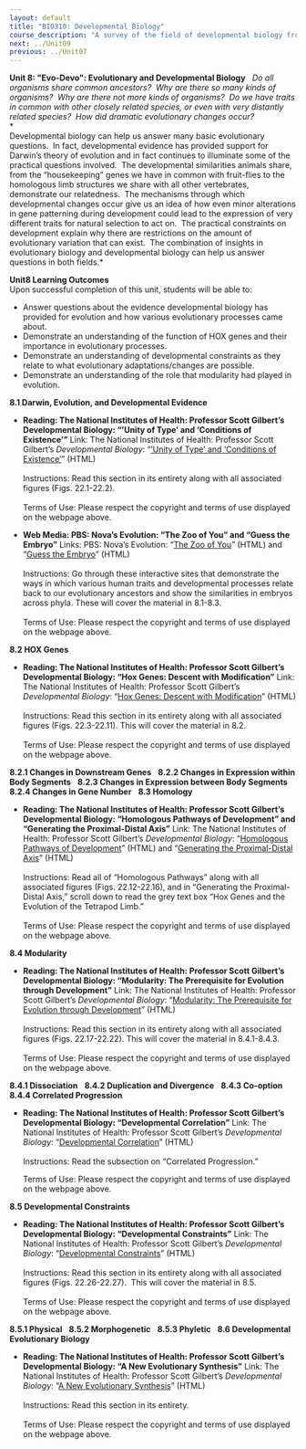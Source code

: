 ```yaml
---
layout: default
title: "BIO310: Developmental Biology"
course_description: "A survey of the field of developmental biology from its origins to the present day, from seminal historical experiments to modern techniques and the mechanisms of development. Follows a variety of organisms from their start at fertilization through the stages of their development and on to entire organismal and post-embryonic development, as well as the molecular and genetic regulations involved in these processes."
next: ../Unit09
previous: ../Unit07
---
```

**Unit 8: "Evo-Devo": Evolutionary and Developmental Biology** <span
id="8"></span> 
*Do all organisms share common ancestors?  Why are there so many kinds
of organisms?  Why are there not more kinds of organisms?  Do we have
traits in common with other closely related species, or even with very
distantly related species?  How did dramatic evolutionary changes
occur?*  
 *            
 Developmental biology can help us answer many basic evolutionary
questions.  In fact, developmental evidence has provided support for
Darwin’s theory of evolution and in fact continues to illuminate some of
the practical questions involved.  The developmental similarities
animals share, from the “housekeeping” genes we have in common with
fruit-flies to the homologous limb structures we share with all other
vertebrates, demonstrate our relatedness.  The mechanisms through which
developmental changes occur give us an idea of how even minor
alterations in gene patterning during development could lead to the
expression of very different traits for natural selection to act on. 
The practical constraints on development explain why there are
restrictions on the amount of evolutionary variation that can exist. 
The combination of insights in evolutionary biology and developmental
biology can help us answer questions in both fields.*

**Unit8 Learning Outcomes**  
Upon successful completion of this unit, students will be able to:

-   Answer questions about the evidence developmental biology has
    provided for evolution and how various evolutionary processes came
    about.
-   Demonstrate an understanding of the function of HOX genes and their
    importance in evolutionary processes.
-   Demonstrate an understanding of developmental constraints as they
    relate to what evolutionary adaptations/changes are possible.
-   Demonstrate an understanding of the role that modularity had played
    in evolution.

**8.1 Darwin, Evolution, and Developmental Evidence** <span
id="8.1"></span> 
-   **Reading: The National Institutes of Health: Professor Scott
    Gilbert’s Developmental Biology: “’Unity of Type’ and ‘Conditions of
    Existence’”**
    Link: The National Institutes of Health: Professor Scott Gilbert’s
    *Developmental Biology*: “[’Unity of Type’ and ‘Conditions of
    Existence’](http://www.ncbi.nlm.nih.gov/bookshelf/br.fcgi?book=dbio&part=A5402)”
    (HTML)  
        
     Instructions: Read this section in its entirety along with all
    associated figures (Figs. 22.1-22.2).  
        
     Terms of Use: Please respect the copyright and terms of use
    displayed on the webpage above.

-   **Web Media: PBS: Nova’s Evolution: “The Zoo of You” and “Guess the
    Embryo”**
    Links: PBS: Nova’s Evolution: “[The Zoo of
    You](http://www.pbs.org/wgbh/nova/evolution/zoo-you.html)” (HTML)
    and “[Guess the
    Embryo](http://www.pbs.org/wgbh/nova/evolution/guess-embryo.html)”
    (HTML)  
        
     Instructions: Go through these interactive sites that demonstrate
    the ways in which various human traits and developmental processes
    relate back to our evolutionary ancestors and show the similarities
    in embryos across phyla. These will cover the material in 8.1-8.3.  
        
     Terms of Use: Please respect the copyright and terms of use
    displayed on the webpage above.

**8.2 HOX Genes** <span id="8.2"></span> 
-   **Reading: The National Institutes of Health: Professor Scott
    Gilbert’s Developmental Biology: “Hox Genes: Descent with
    Modification”**
    Link: The National Institutes of Health: Professor Scott Gilbert’s
    *Developmental Biology*: “[Hox Genes: Descent with
    Modification](http://www.ncbi.nlm.nih.gov/bookshelf/br.fcgi?book=dbio&part=A5413)”
    (HTML)  
        
     Instructions: Read this section in its entirety along with all
    associated figures (Figs. 22.3-22.11). This will cover the material
    in 8.2.  
        
     Terms of Use: Please respect the copyright and terms of use
    displayed on the webpage above.

**8.2.1 Changes in Downstream Genes** <span id="8.2.1"></span> 
**8.2.2 Changes in Expression within Body Segments** <span
id="8.2.2"></span> 
**8.2.3 Changes in Expression between Body Segments** <span
id="8.2.3"></span> 
**8.2.4 Changes in Gene Number** <span id="8.2.4"></span> 
**8.3 Homology** <span id="8.3"></span> 
-   **Reading: The National Institutes of Health: Professor Scott
    Gilbert’s Developmental Biology: “Homologous Pathways of
    Development” and “Generating the Proximal-Distal Axis”**
    Link: The National Institutes of Health: Professor Scott Gilbert’s
    *Developmental Biology*: “[Homologous Pathways of
    Development](http://www.ncbi.nlm.nih.gov/bookshelf/br.fcgi?book=dbio&part=A5439)”
    (HTML) and “[Generating the Proximal-Distal
    Axis](http://www.ncbi.nlm.nih.gov/bookshelf/br.fcgi?book=dbio&part=A3941#A3954)”
    (HTML)  
        
     Instructions: Read all of “Homologous Pathways” along with all
    associated figures (Figs. 22.12-22.16), and in “Generating the
    Proximal-Distal Axis,” scroll down to read the grey text box “Hox
    Genes and the Evolution of the Tetrapod Limb.”  
        
     Terms of Use: Please respect the copyright and terms of use
    displayed on the webpage above.

**8.4 Modularity** <span id="8.4"></span> 
-   **Reading: The National Institutes of Health: Professor Scott
    Gilbert’s Developmental Biology: “Modularity: The Prerequisite for
    Evolution through Development”**
    Link: The National Institutes of Health: Professor Scott Gilbert’s
    *Developmental Biology*: “[Modularity: The Prerequisite for
    Evolution through
    Development](http://www.ncbi.nlm.nih.gov/bookshelf/br.fcgi?book=dbio&part=A5447)”
    (HTML)  
        
     Instructions: Read this section in its entirety along with all
    associated figures (Figs. 22.17-22.22). This will cover the material
    in 8.4.1-8.4.3.  
        
     Terms of Use: Please respect the copyright and terms of use
    displayed on the webpage above.

**8.4.1 Dissociation** <span id="8.4.1"></span> 
**8.4.2 Duplication and Divergence** <span id="8.4.2"></span> 
**8.4.3 Co-option** <span id="8.4.3"></span> 
**8.4.4 Correlated Progression** <span id="8.4.4"></span> 
-   **Reading: The National Institutes of Health: Professor Scott
    Gilbert’s Developmental Biology: “Developmental Correlation”**
    Link: The National Institutes of Health: Professor Scott Gilbert’s
    *Developmental Biology*: “[Developmental
    Correlation](http://www.ncbi.nlm.nih.gov/bookshelf/br.fcgi?book=dbio&part=A5458#A5459)”
    (HTML)  
        
     Instructions: Read the subsection on “Correlated Progression.”  
      
     Terms of Use: Please respect the copyright and terms of use
    displayed on the webpage above.

**8.5 Developmental Constraints** <span id="8.5"></span> 
-   **Reading: The National Institutes of Health: Professor Scott
    Gilbert’s Developmental Biology: “Developmental Constraints”**
    Link: The National Institutes of Health: Professor Scott Gilbert’s
    *Developmental Biology*: “[Developmental
    Constraints](http://www.ncbi.nlm.nih.gov/bookshelf/br.fcgi?book=dbio&part=A5466)”
    (HTML)  
        
     Instructions: Read this section in its entirety along with all
    associated figures (Figs. 22.26-22.27).  This will cover the
    material in 8.5.  
        
     Terms of Use: Please respect the copyright and terms of use
    displayed on the webpage above.

**8.5.1 Physical** <span id="8.5.1"></span> 
**8.5.2 Morphogenetic** <span id="8.5.2"></span> 
**8.5.3 Phyletic** <span id="8.5.3"></span> 
**8.6 Developmental Evolutionary Biology** <span id="8.6"></span> 
-   **Reading: The National Institutes of Health: Professor Scott
    Gilbert’s Developmental Biology: “A New Evolutionary Synthesis”**
    Link: The National Institutes of Health: Professor Scott Gilbert’s
    *Developmental Biology*: “[A New Evolutionary
    Synthesis](http://www.ncbi.nlm.nih.gov/bookshelf/br.fcgi?book=dbio&part=A5475)”
    (HTML)  
        
     Instructions: Read this section in its entirety.  
        
     Terms of Use: Please respect the copyright and terms of use
    displayed on the webpage above.


